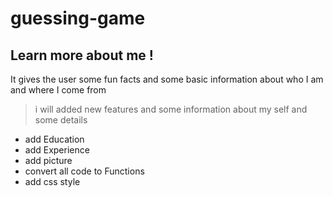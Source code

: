 # guessing-game

## Learn more about me !


 It gives the user some fun facts and some basic information about who I am and where I come from

 > i will added new features and some information about my self and some details
 
 
 * add Education
 * add Experience
 * add picture
 * convert all code to Functions
 * add css style
  
  